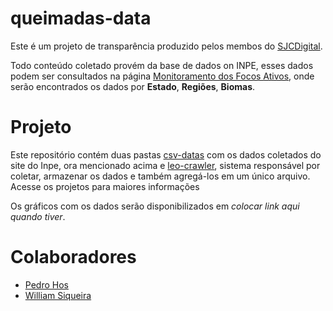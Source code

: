 # queimadas-data

Este é um projeto de transparência produzido pelos membos do [SJCDigital](https://medium.com/@sjcdigital). 

Todo conteúdo coletado provém da base de dados on INPE, esses dados podem ser consultados na página [Monitoramento dos Focos Ativos](http://queimadas.dgi.inpe.br/queimadas/portal-static/estatisticas_estados/), onde serão encontrados os dados por **Estado**, **Regiões**, **Biomas**.

# Projeto

Este repositório contém duas pastas [csv-datas](https://github.com/sjcdigital/queimadas-data/tree/master/csv-datas) com os dados coletados do site do Inpe, ora mencionado acima e [leo-crawler](https://github.com/sjcdigital/queimadas-data/tree/master/leo-crawler), sistema responsável por coletar, armazenar os dados e também agregá-los em um único arquivo. Acesse os projetos para maiores informações

Os gráficos com os dados serão disponibilizados em _colocar link aqui quando tiver_. 

# Colaboradores

* [Pedro Hos](www.github.com/pedro-hos)
* [William Siqueira](https://github.com/jesuino)

